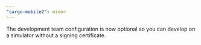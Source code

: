 ```yaml
---
"cargo-mobile2": minor
---
```


The development team configuration is now optional so you can develop on a simulator without a signing certificate.